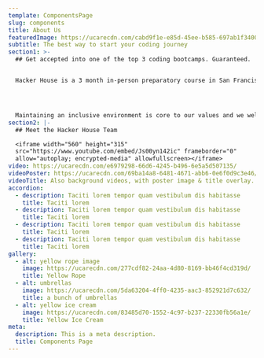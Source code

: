 ```yaml
---
template: ComponentsPage
slug: components
title: About Us
featuredImage: https://ucarecdn.com/cabd9f1e-e85d-45ee-b585-697ab1f34000/
subtitle: The best way to start your coding journey
section1: >-
  ## Get accepted into one of the top 3 coding bootcamps. Guaranteed.


  Hacker House is a 3 month in-person preparatory course in San Francisco, California. We are a beginner course that is perfect for anyone looking to learn programming. We cover all the basics, from HTML, all the way to some introductory React, and give the student not only the tools to get into a top coding bootcamp, but to keep up throughout the program, and succeed. 




  Maintaining an inclusive environment is core to our values and we welcome everyone to apply for our 3 month program, or to reach out to us for more information. The unique aspect of our course is that we focus on the basics. The early stages in learning coding is the hardest, because despite having a lot of resources online, it is overwhelming, and oftentimes difficult to know where to start, or what learning framework to follow.
section2: |-
  ## Meet the Hacker House Team

  <iframe width="560" height="315"
  src="https://www.youtube.com/embed/Js00yn142ic" frameborder="0"
  allow="autoplay; encrypted-media" allowfullscreen></iframe>
video: https://ucarecdn.com/e6979298-66d6-4245-b496-6e5a5d507135/
videoPoster: https://ucarecdn.com/69ba14a8-6481-4671-abb6-0e6f0d9c3e46/
videoTitle: Also background videos, with poster image & title overlay.
accordion:
  - description: Taciti lorem tempor quam vestibulum dis habitasse
    title: Taciti lorem
  - description: Taciti lorem tempor quam vestibulum dis habitasse
    title: Taciti lorem
  - description: Taciti lorem tempor quam vestibulum dis habitasse
    title: Taciti lorem
  - description: Taciti lorem tempor quam vestibulum dis habitasse
    title: Taciti lorem
gallery:
  - alt: yellow rope image
    image: https://ucarecdn.com/277cdf82-24aa-4d80-8169-bb46f4cd319d/
    title: Yellow Rope
  - alt: umbrellas
    image: https://ucarecdn.com/5da63204-4ff0-4235-aac3-852921d7c632/
    title: a bunch of umbrellas
  - alt: yellow ice cream
    image: https://ucarecdn.com/83485d70-1552-4c97-b237-22330fb56a1e/
    title: Yellow Ice Cream
meta:
  description: This is a meta description.
  title: Components Page
---
```

